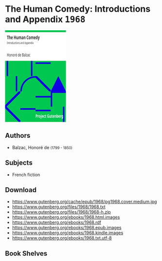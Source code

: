 # The Human Comedy: Introductions and Appendix <kbd>1968</kbd>

![](./cover.medium.jpg "")

## Authors


 - Balzac, Honoré de <small>(1799 - 1850)</small>

## Subjects


 - French fiction

## Download


 - https://www.gutenberg.org/cache/epub/1968/pg1968.cover.medium.jpg
 - https://www.gutenberg.org/files/1968/1968.txt
 - https://www.gutenberg.org/files/1968/1968-h.zip
 - https://www.gutenberg.org/ebooks/1968.html.images
 - https://www.gutenberg.org/ebooks/1968.rdf
 - https://www.gutenberg.org/ebooks/1968.epub.images
 - https://www.gutenberg.org/ebooks/1968.kindle.images
 - https://www.gutenberg.org/ebooks/1968.txt.utf-8

## Book Shelves


